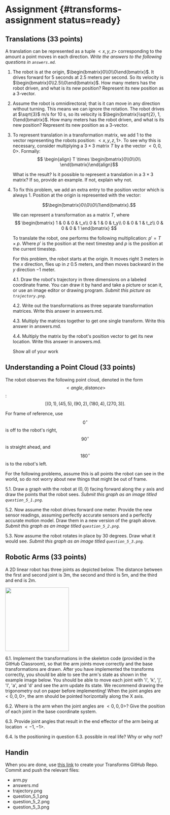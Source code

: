 # Assignment {#transforms-assignment status=ready}

## Translations (33 points)

A translation can be represented as a tuple $<x, y, z>$ corresponding to the
amount a point moves in each direction. *Write the answers to the following
questions in `answers.md`.*

1. The robot is at the origin,
   $\begin{bmatrix}0\\0\\0\end{bmatrix}$. It drives forward for 5
   seconds at 2.5 meters per second. So its velocity is
   $\begin{bmatrix}0\\2.5\\0\end{bmatrix}$. How many meters has the
   robot driven, and what is its new position? Represent its new position
   as a 3-vector.

2. Assume the robot is omnidirectoral; that is it can move in any
   direction without turning.  This means we can ignore the rotation.
   The robot drives at $\sqrt{3}$ m/s for 10 s, so its velocity is
   $\begin{bmatrix}\sqrt{2}, 1, 0\end{bmatrix}$. How many meters has
   the robot driven, and what is its new position? Represent its new
   position as a 3-vector.

3. To represent translation in a transformation matrix, we add $1$ to
   the vector representing the robots position: $<x, y, z, 1>$. To see
   why this is necessary, consider multiplying a $3\times3$ matrix $T$
   by a the vector $<0, 0, 0>$. Formally: $$ \begin{align} T \times
   \begin{bmatrix}0\\0\\0\\ \end{bmatrix}\end{align}$$

   What is the result? Is it possible to represent a translation in a
   $3\times3$ matrix? If so, provide an example. If not, explain why
   not.

4. To fix this problem, we add an extra entry to the position vector which is
   always $1$. Position at the origin is represented with the vector:

   $$\begin{bmatrix}0\\0\\0\\1\end{bmatrix}.$$

   We can represent a transformation as a matrix $T$, where
   $$
   \begin{bmatrix}
   1 & 0 & 0 & t_x\\
   0 & 1 & 0 & t_y\\
   0 & 0 & 1 & t_z\\
   0 & 0 & 0 & 1
   \end{bmatrix}
   $$

   To translate the robot, one performs the following multiplication: $p'
   = T \times p$. Where $p'$ is the position at the next timestep and $p$ is
   the position at the current timestep.

   For this problem, the robot starts at the origin. It moves right $3$ meters
   in the $x$ direction, flies up in $z$ $0.5$ meters, and then moves backward
   in the $y$ direction $-1$ meter.

   4.1. Draw the robot's trajectory in three dimensions on a labeled
   coordinate frame.  You can draw it by hand and take a picture or
   scan it, or use an image editor or drawing program.  *Submit this
   picture as `trajectory.png`.*

   4.2. Write out the transformations as three separate transformation
   matrices.  Write this answer in answers.md.

   4.3. Multiply the matrices together to get one single
   transform. Write this answer in answers.md.

   4.4. Multiply the matrix by the robot's position vector to get its
   new location. Write this answer in answers.md.

   Show all of your work

## Understanding a Point Cloud (33 points)

The robot observes the following point cloud, denoted in the form $$<angle,
distance>$$:
$$
[(0, 1), (45, 5), (90, 2), (180, 4), (270, 3)].
$$

For frame of reference, use $$0^{\circ}$$ is off to the robot's
right, $$90^{\circ}$$ is straight ahead, and $$180^{\circ}$$ is to the robot's
left.

For the following problems, assume this is all points the robot can see in the
world, so do not worry about new things that might be out of frame.

5.1. Draw a graph with the robot at $(0, 0)$ facing forward along the $y$ axis
     and draw the points that the robot sees. *Submit this graph as an image
     titled `question_5_1.png`.*

5.2. Now assume the robot drives forward one meter. Provide the new sensor
     readings, assuming perfectly accurate sensors and a perfectly accurate
     motion model. Draw them in a new version of the graph above. *Submit this
     graph as an image titled `question_5_2.png`.*

5.3. Now assume the robot rotates in place by 30 degrees. Draw what it would
     see. *Submit this graph as an image titled `question_5_3.png`.*

## Robotic Arms (33 points)

A 2D linear robot has three joints as depicted below. The distance between the
first and second joint is 3m, the second and third is 5m, and the third and end
is 2m.

<img src="arm_mpl.png" width="200"/>

6.1. Implement the transformations in the skeleton code (provided in the GitHub Classroom), so that the
   arm joints move correctly and the base transformations are drawn. After you
   have implemented the transforms correctly, you should be able to see the
   arm's state as shown in the example image below. You should be able to move
   each joint with 'i', 'k', 'j', 'l', 'a', and 'd' and see the arm update its
   state. We recommend drawing the trigonometry out on paper before
   implementing! When the joint angles are $<0, 0, 0>$, the arm should be
   pointed horizontally along the X axis.

6.2. Where is the arm when the joint angles are $<0, 0, 0>$? Give the position of
   each joint in the base coordinate system.

6.3. Provide joint angles that result in the end effector of the arm being at
   location $<-1, -1>$.

6.4. Is the positioning in question 6.3. possible in real life? Why or why not?

## Handin

When you are done, use [this link](https://classroom.github.com/a/yuBI1j7n) to create your Transforms GitHub Repo.
Commit and push the relevant files:

- arm.py
- answers.md
- trajectory.png
- question_5_1.png
- question_5_2.png
- question_5_3.png
